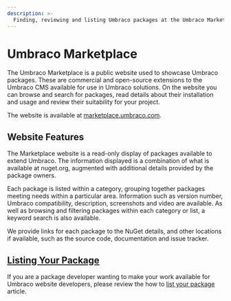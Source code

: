 ```yaml
---
description: >-
  Finding, reviewing and listing Umbraco packages at the Umbraco Marketplace
---
```


# Umbraco Marketplace

The Umbraco Marketplace is a public website used to showcase Umbraco packages. These are commercial and open-source extensions to the Umbraco CMS available for use in Umbraco solutions. On the website you can browse and search for packages, read details about their installation and usage and review their suitability for your project.

The website is available at [marketplace.umbraco.com](https://marketplace.umbraco.com).

## Website Features

The Marketplace website is a read-only display of packages available to extend Umbraco. The information displayed is a combination of what is available at nuget.org, augmented with additional details provided by the package owners.

Each package is listed within a category, grouping together packages meeting needs within a particular area. Information such as version number, Umbraco compatibility, description, screenshots and video are available. As well as browsing and filtering packages within each category or list, a keyword search is also available.

We provide links for each package to the NuGet details, and other locations if available, such as the source code, documentation and issue tracker.

## [Listing Your Package](listing-your-package.md)

If you are a package developer wanting to make your work available for Umbraco website developers, please review the how to [list your package](listing-your-package.md) article.
